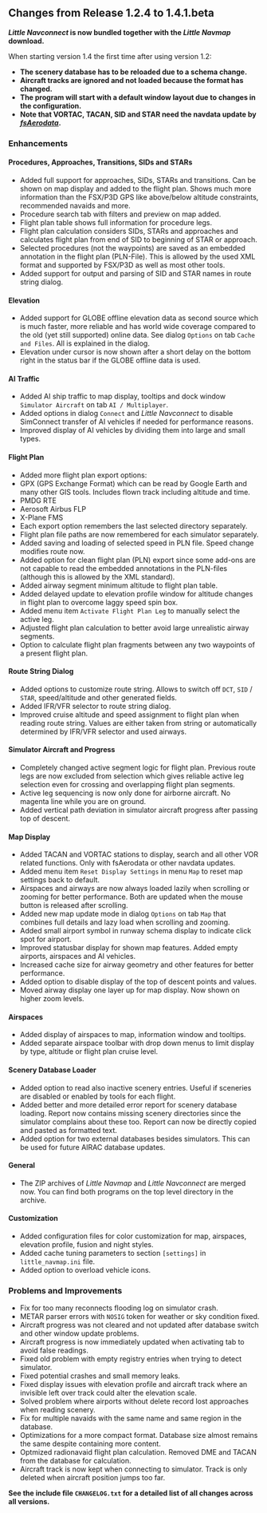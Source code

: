 ## Changes from Release 1.2.4 to 1.4.1.beta

**_Little Navconnect_ is now bundled together with the _Little Navmap_ download.**

When starting version 1.4 the first time after using version 1.2:

* **The scenery database has to be reloaded due to a schema change.**
* **Aircraft tracks are ignored and not loaded because the format has changed.**
* **The program will start with a default window layout due to changes in the configuration.**
* **Note that VORTAC, TACAN, SID and STAR need the navdata update by [_fsAerodata_](https://www.fsaerodata.com).**

### Enhancements

#### Procedures, Approaches, Transitions, SIDs and STARs

* Added full support for approaches, SIDs, STARs and transitions. Can be shown on map display and added to the flight plan. Shows much more information than the FSX/P3D GPS like above/below altitude constraints, recommended navaids and more.
* Procedure search tab with filters and preview on map added.
* Flight plan table shows full information for procedure legs.
* Flight plan calculation considers SIDs, STARs and approaches and calculates flight plan from end of SID to beginning of STAR or approach.
* Selected procedures (not the waypoints) are saved as an embedded annotation in the flight plan (PLN-File). This is allowed by the used XML format and supported by FSX/P3D as well as most other tools.
* Added support for output and parsing of SID and STAR names in route string dialog.

#### Elevation

* Added support for GLOBE offline elevation data as second source which is much faster, more reliable and has world wide coverage compared to the old (yet still supported) online data. See dialog `Options` on tab `Cache and Files`. All is explained in the dialog.
* Elevation under cursor is now shown after a short delay on the bottom right in the status bar if the GLOBE offline data is used.

#### AI Traffic

* Added AI ship traffic to map display, tooltips and dock window `Simulator Aircraft` on tab `AI / Multiplayer`.
* Added options in dialog `Connect` and _Little Navconnect_ to disable SimConnect transfer of AI vehicles if needed for performance reasons.
* Improved display of AI vehicles by dividing them into large and small types.

#### Flight Plan

* Added more flight plan export options:
 * GPX (GPS Exchange Format) which can be read by Google Earth and many other GIS tools. Includes flown track including altitude and time.
 * PMDG RTE
 * Aerosoft Airbus FLP
 * X-Plane FMS
* Each export option remembers the last selected directory separately.
* Flight plan file paths are now remembered for each simulator separately.
* Added saving and loading of selected speed in PLN file. Speed change modifies route now.
* Added option for clean flight plan (PLN) export since some add-ons are not capable to read the embedded annotations in the PLN-files (although this is allowed by the XML standard).
* Added airway segment minimum altitude to flight plan table.
* Added delayed update to elevation profile window for altitude changes in flight plan to overcome laggy speed spin box.
* Added menu item `Activate Flight Plan Leg` to manually select the active leg.
* Adjusted flight plan calculation to better avoid large unrealistic airway segments.
* Option to calculate flight plan fragments between any two waypoints of a present flight plan.

#### Route String Dialog

* Added options to customize route string. Allows to switch off `DCT`, `SID` / `STAR`, speed/altitude and other generated fields.
* Added IFR/VFR selector to route string dialog.
* Improved cruise altitude and speed assignment to flight plan when reading route string. Values are either taken from string or automatically determined by IFR/VFR selector and used airways.

#### Simulator Aircraft and Progress

* Completely changed active segment logic for flight plan. Previous route legs are now excluded from selection which gives reliable active leg selection even for crossing and overlapping flight plan segments.
* Active leg sequencing is now only done for airborne aircraft. No magenta line while you are on ground.
* Added vertical path deviation in simulator aircraft progress after passing top of descent.

#### Map Display

* Added TACAN and VORTAC stations to display, search and all other VOR related functions. Only with fsAerodata or other navdata updates.
* Added menu item `Reset Display Settings` in menu `Map` to reset map settings back to default.
* Airspaces and airways are now always loaded lazily when scrolling or zooming for better performance. Both are updated when the mouse button is released after scrolling.
* Added new map update mode in dialog `Options` on tab `Map` that combines full details and lazy load when scrolling and zooming.
* Added small airport symbol in runway schema display to indicate click spot for airport.
* Improved statusbar display for shown map features. Added empty airports, airspaces and AI vehicles.
* Increased cache size for airway geometry and other features for better performance.
* Added option to disable display of the top of descent points and values.
* Moved airway display one layer up for map display. Now shown on higher zoom levels.

#### Airspaces

* Added display of airspaces to map, information window and tooltips.
* Added separate airspace toolbar with drop down menus to limit display by type, altitude or flight plan cruise level.

#### Scenery Database Loader

* Added option to read also inactive scenery entries. Useful if sceneries are disabled or enabled by tools for each flight.
* Added better and more detailed error report for scenery database loading. Report now contains missing scenery directories since the simulator complains about these too. Report can now be directly copied and pasted as formatted text.
* Added option for two external databases besides simulators. This can be used for future AIRAC database updates.

#### General

* The ZIP archives of _Little Navmap_ and _Little Navconnect_ are merged now. You can find both programs on the top level directory in the archive.

#### Customization

* Added configuration files for color customization for map, airspaces, elevation profile, fusion and night styles.
* Added cache tuning parameters to section `[settings]` in  `little_navmap.ini` file.
* Added option to overload vehicle icons.

### Problems and Improvements

* Fix for too many reconnects flooding log on simulator crash.
* METAR parser errors with `NOSIG` token for weather or sky condition fixed.
* Aircraft progress was not cleared and not updated after database switch and other window update problems.
* Aircraft progress is now immediately updated when activating tab to avoid false readings.
* Fixed old problem with empty registry entries when trying to detect simulator.
* Fixed potential crashes and small memory leaks.
* Fixed display issues with elevation profile and aircraft track where an invisible left over track could alter the elevation scale.
* Solved problem where airports without delete record lost approaches when reading scenery.
* Fix for multiple navaids with the same name and same region in the database.
* Optimizations for a more compact format. Database size almost remains the same despite containing more content.
* Optmized radionavaid flight plan calculation. Removed DME and TACAN from the database for calculation.
* Aircraft track is now kept when connecting to simulator. Track is only deleted when aircraft position jumps too far.

**See the include file `CHANGELOG.txt` for a detailed list of all changes across all versions.**

